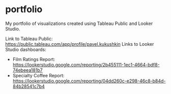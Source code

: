 # portfolio
My portfolio of visualizations created using Tableau Public and Looker Studio.

Link to Tableau Public: https://public.tableau.com/app/profile/pavel.kukushkin
Links to Looker Studio dashboards:
- Film Ratings Report: https://lookerstudio.google.com/reporting/2b455111-1ec1-4664-bdf8-74ebeea181b7
- Specialty Coffee Report: https://lookerstudio.google.com/reporting/04dd260c-e298-46c8-b84d-84b28541c7b4
